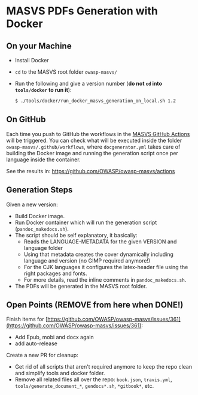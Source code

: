 # MASVS PDFs Generation with Docker

## On your Machine

- Install Docker
- `cd` to the MASVS root folder `owasp-masvs/`
- Run the following and give a version number (**do not `cd` into `tools/docker` to run it**):

    ```bash
    $ ./tools/docker/run_docker_masvs_generation_on_local.sh 1.2
    ```

## On GitHub

Each time you push to GitHub the workflows in the [MASVS GitHub Actions](https://github.com/OWASP/owasp-masvs/actions "MASVS GitHub Actions") will be triggered. You can check what will be executed inside the folder `owasp-masvs/.github/workflows`, where `docgenerator.yml` takes care of building the Docker image and running the generation script once per language inside the container.

See the results in: <https://github.com/OWASP/owasp-masvs/actions>

## Generation Steps

Given a new version:

- Build Docker image.
- Run Docker container which will run the generation script (`pandoc_makedocs.sh`).
- The script should be self explanatory, it basically:
  - Reads the LANGUAGE-METADATA for the given VERSION and language folder
  - Using that metadata creates the cover dynamically including language and version (no GIMP required anymore!)
  - For the CJK languages it configures the latex-header file using the right packages and fonts.
  - For more details, read the inline comments in `pandoc_makedocs.sh`.
- The PDFs will be generated in the MASVS root folder.

## Open Points (REMOVE from here when DONE!)

Finish items for [https://github.com/OWASP/owasp-masvs/issues/361](https://github.com/OWASP/owasp-masvs/issues/361):

- Add Epub, mobi and docx again
- add auto-release

Create a new PR for cleanup:

- Get rid of all scripts that aren't required anymore to keep the repo clean and simplify tools and docker folder.
- Remove all related files all over the repo: `book.json`, `travis.yml`, `tools/generate_document_*`, `gendocs*.sh`, `*gitbook*`, etc.
